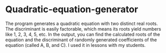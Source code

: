 # Quadratic-equation-generator
The program generates a quadratic equation with two distinct real roots. The discriminant is easily factorable, which means its roots yield numbers like 1, 2, 3, 4, 5, etc. In the output, you can find the calculated roots of the equation and the discriminant of randomly generated coefficients of the equation (called A, B, and C). I used it in lessons with my students.

